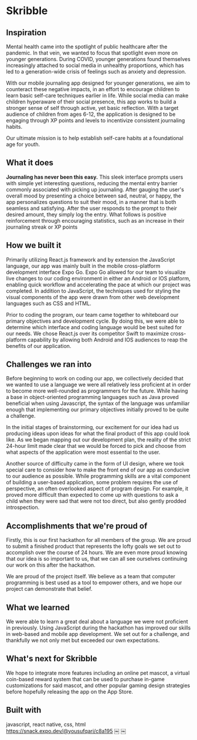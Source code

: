 # Skribble
## Inspiration

Mental health came into the spotlight of public healthcare after the pandemic. In that vein, we wanted to focus that spotlight even more on younger generations. During COVID, younger generations found themselves increasingly attached to social media in unhealthy proportions, which has led to a generation-wide crisis of feelings such as anxiety and depression. 

With our mobile journaling app designed for younger generations, we aim to counteract these negative impacts, in an effort to encourage children to learn basic self-care techniques earlier in life. While social media can make children hyperaware of their social presence, this app works to build a stronger sense of self through active, yet basic reflection. With a target audience of children from ages 6-12, the application is designed to be engaging through XP points and levels to incentivize consistent journaling habits.

Our ultimate mission is to help establish self-care habits at a foundational age for youth.

## What it does

**Journaling has never been this easy.** This sleek interface prompts users with simple yet interesting questions, reducing the mental entry barrier commonly associated with picking up journaling. After gauging the user's overall mood by presenting a choice between sad, neutral, or happy, the app personalizes questions to suit their mood, in a manner that is both seamless and satisfying. After the user responds to the prompt to their desired amount, they simply log the entry. What follows is positive reinforcement through encouraging statistics, such as an increase in their journaling streak or XP points

## How we built it

Primarily utilizing React.js framework and by extension the JavaScript language, our app was mainly built in the mobile cross-platform development interface Expo Go. Expo Go allowed for our team to visualize live changes to our coding environment in either an Android or IOS platform, enabling quick workflow and accelerating the pace at which our project was completed. In addition to JavaScript, the techniques used for styling the visual components of the app were drawn from other web development languages such as CSS and HTML. 

Prior to coding the program, our team came together to whiteboard our primary objectives and development cycle. By doing this, we were able to determine which interface and coding language would be best suited for our needs. We chose React.js over its competitor Swift to maximize cross-platform capability by allowing both Android and IOS audiences to reap the benefits of our application. 

## Challenges we ran into

Before beginning to work on coding our app, we collectively decided that we wanted to use a language we were all relatively less proficient at in order to become more well-rounded as programmers for the future. While having a base in object-oriented programming languages such as Java proved beneficial when using Javascript, the syntax of the language was unfamiliar enough that implementing our primary objectives initially proved to be quite a challenge. 

In the initial stages of brainstorming, our excitement for our idea had us producing ideas upon ideas for what the final product of this app could look like. As we began mapping out our development plan, the reality of the strict 24-hour limit made clear that we would be forced to pick and choose from what aspects of the application were most essential to the user. 

Another source of difficulty came in the form of UI design, where we took special care to consider how to make the front end of our app as conducive to our audience as possible. While programming skills are a vital component of building a user-based application, some problem requires the use of perspective, an often overlooked aspect of program design. For example, it proved more difficult than expected to come up with questions to ask a child when they were sad that were not too direct, but also gently prodded introspection. 

## Accomplishments that we're proud of

Firstly, this is our first hackathon for all members of the group. We are proud to submit a finished product that represents the lofty goals we set out to accomplish over the course of 24 hours. We are even more proud knowing that our idea is so important to us, that we can all see ourselves continuing our work on this after the hackathon.

We are proud of the project itself. We believe as a team that computer programming is best used as a tool to empower others, and we hope our project can demonstrate that belief.

## What we learned

We were able to learn a great deal about a language we were not proficient in previously. Using JavaScript during the hackathon has improved our skills in web-based and mobile app development. We set out for a challenge, and thankfully we not only met but exceeded our own expectations.

## What's next for Skribble

We hope to integrate more features including an online pet mascot, a virtual coin-based reward system that can be used to purchase in-game customizations for said mascot, and other popular gaming design strategies before hopefully releasing the app on the App Store.

## Built with
javascript, react native, css, html
https://snack.expo.dev/@yousufqari/c8a195
￼
￼


